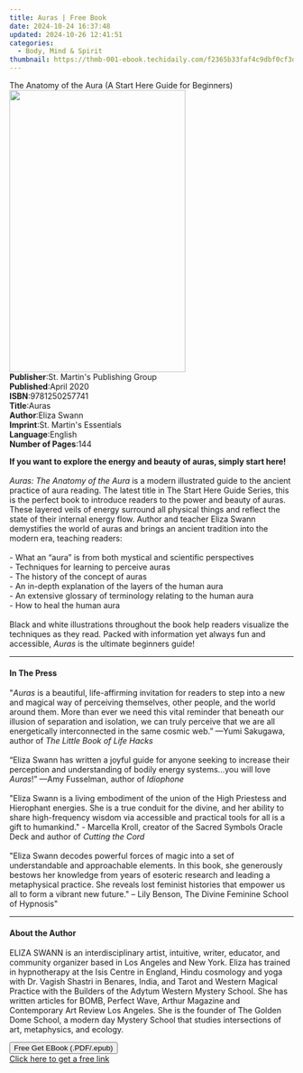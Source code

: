 ```yaml
---
title: Auras | Free Book
date: 2024-10-24 16:37:48
updated: 2024-10-26 12:41:51
categories:
  - Body, Mind & Spirit
thumbnail: https://thmb-001-ebook.techidaily.com/f2365b33faf4c9dbf0cf3d115221509b51fce0543f86a4de9d230e30079b23ee.jpg
---
```

<main id="book-container">
  <div class="flex flex-col">
    <div class="book-brief flex-1 py-6 px-4 sm:p-6 md:py-10 md:px-8">
      <!-- brief-->
      <div class="book-brief-main">
        The Anatomy of the Aura (A Start Here Guide for Beginners)
      </div>
    </div>
    <div
      class="book-meta-info flex-1 grid gap-4 col-start-1 col-end-3 row-start-1 sm:mb-6 sm:grid-cols-4 lg:gap-6 lg:col-start-2 lg:row-end-6 lg:row-span-6 lg:mb-0"
    >
      <div
        class="book-meta-info-left place-content-center mt-4 p-4 text-sm leading-6 col-start-2 col-span-2 dark:text-slate-400"
      >
        <img
          class="w-full h-500 object-cover rounded-lg sm:h-255 sm:col-span-2 lg:col-span-full"
          src="https://img-001-ebook.techidaily.com/7c0c7bbcf60aba526e306e6343c3848850cd96a70ec739ad6dca47df42c7b6ab.jpg"
          alt=""
          width="312"
          height="500"
        />
      </div>
      <div
        class="book-meta-info-right mt-2 col-start-1 row-start-2 col-span-3 self-center"
      >
        <!-- meta data  -->
        <div class="flex flex-col px-4 md:px-8">
          <div class="flex-1">
            <strong>Publisher</strong>:<span class="px-2"
              >St. Martin&#39;s Publishing Group</span
            >
          </div>
          <div class="flex-1">
            <strong>Published</strong>:<span class="px-2">April 2020</span>
          </div>
          <div class="flex-1">
            <strong>ISBN</strong>:<span class="px-2">9781250257741</span>
          </div>
          <div class="flex-1">
            <strong>Title</strong>:<span class="px-2">Auras</span>
          </div>
          <div class="flex-1">
            <strong>Author</strong>:<span class="px-2">Eliza Swann</span>
          </div>
          <div class="flex-1">
            <strong>Imprint</strong>:<span class="px-2"
              >St. Martin&#39;s Essentials</span
            >
          </div>
          <div class="flex-1">
            <strong>Language</strong>:<span class="px-2">English</span>
          </div>
          <div class="flex-1">
            <strong>Number of Pages</strong>:<span class="px-2">144</span>
          </div>
        </div>
      </div>
    </div>
    <div class="book-description flex-1 py-6 px-4 sm:p-6 md:py-10 md:px-8">
      <div class="book-description-main">
        <div accordion-content="" id="description">
          <p>
            <b
              >If you want to explore the energy and beauty of auras, simply
              start here!</b
            ><br /><br /><i>Auras: The Anatomy of the Aura</i> is a modern
            illustrated guide to the ancient practice of aura reading. The
            latest title in The Start Here Guide Series, this is the perfect
            book to introduce readers to the power and beauty of auras. These
            layered veils of energy surround all physical things and reflect the
            state of their internal energy flow. Author and teacher Eliza Swann
            demystifies the world of auras and brings an ancient tradition into
            the modern era, teaching readers: <br /><br />- What an “aura” is
            from both mystical and scientific perspectives<br />- Techniques for
            learning to perceive auras<br />- The history of the concept of
            auras<br />- An in-depth explanation of the layers of the human
            aura<br />- An extensive glossary of terminology relating to the
            human aura<br />- How to heal the human aura<br /><br />Black and
            white illustrations throughout the book help readers visualize the
            techniques as they read<i>. </i>Packed with information yet always
            fun and accessible, <i>Auras</i> is the ultimate beginners guide!
          </p>
        </div>
        <div class="accordion-fader"></div>
      </div>
    </div>
    <div class="book-excerpts flex-1 py-6 px-4 sm:p-6 md:py-10 md:px-8">
      <!-- excerpts-->
      <div class="book-excerpts-main">
        <hr />
        <h4 class="placeholder placeholder-heading">
          <span>In The Press</span>
        </h4>
        <p></p>
        <p>
          "<i>Auras</i> is a beautiful, life-affirming invitation for readers to
          step into a new and magical way of perceiving themselves, other
          people, and the world around them. More than ever we need this vital
          reminder that beneath our illusion of separation and isolation, we can
          truly perceive that we are all energetically interconnected in the
          same cosmic web.” —Yumi Sakugawa, author of
          <i>The Little Book of Life Hacks</i><br /><br />“Eliza Swann has
          written a joyful guide for anyone seeking to increase their perception
          and understanding of bodily energy systems...you will love
          <i>Auras</i>!” —Amy Fusselman, author of <i>Idiophone</i
          ><br /><br />"Eliza Swann is a living embodiment of the union of the
          High Priestess and Hierophant energies. She is a true conduit for the
          divine, and her ability to share high-frequency wisdom via accessible
          and practical tools for all is a gift to humankind." - Marcella Kroll,
          creator of the Sacred Symbols Oracle Deck and author of<i>
            Cutting the Cord</i
          ><br /><br />"Eliza Swann decodes powerful forces of magic into a set
          of understandable and approachable elements. In this book, she
          generously bestows her knowledge from years of esoteric research and
          leading a metaphysical practice. She reveals lost feminist histories
          that empower us all to form a vibrant new future." – Lily Benson, The
          Divine Feminine School of Hypnosis"
        </p>
        <p></p>
      </div>
    </div>
    <div class="book-about-author flex-1 py-6 px-4 sm:p-6 md:py-10 md:px-8">
      <!-- about author-->
      <div class="book-main-author-main">
        <hr />
        <h4 class="placeholder placeholder-heading">
          <span>About the Author</span>
        </h4>
        <p>
          ELIZA SWANN is an interdisciplinary artist, intuitive, writer,
          educator, and community organizer based in Los Angeles and New York.
          Eliza has trained in hypnotherapy at the Isis Centre in England, Hindu
          cosmology and yoga with Dr. Vagish Shastri in Benares, India, and
          Tarot and Western Magical Practice with the Builders of the Adytum
          Western Mystery School. She has written articles for BOMB, Perfect
          Wave, Arthur Magazine and Contemporary Art Review Los Angeles. She is
          the founder of The Golden Dome School, a modern day Mystery School
          that studies intersections of art, metaphysics, and ecology.
        </p>
      </div>
    </div>
    <div class="book-free-get flex-1 py-6 px-4 sm:p-6 md:py-10 md:px-8">
      <button
        id="btn-free-get"
        class="bg-blue-500 hover:bg-blue-700 text-white font-bold py-2 px-4 rounded"
      >
        Free Get EBook (.PDF/.epub)
      </button>
      <div id="countdown-display" class="px-2 text-lg mt-2"></div>
      <a
        id="free-link"
        class="hidden bg-blue-500 hover:bg-blue-700 text-white font-bold py-2 px-4 rounded"
        href="https://www.ebooks.com/en-us/book/209691039/auras/eliza-swann/"
        target="_blank"
        >Click here to get a free link</a
      >
    </div>
    <script>
      let countdownTime = 0;
      let countdownInterval = null;
      document
        .getElementById('btn-free-get')
        .addEventListener('click', startCountdown);
      function startCountdown() {
        countdownTime = new Date().getTime() + 60000 * 3;
        countdownInterval = setInterval(updateCountdown, 1000);
        document.getElementById('btn-free-get').disabled = true;
        document
          .getElementById('btn-free-get')
          .classList.add('bg-gray-500', 'cursor-not-allowed');
      }
      function updateCountdown() {
        let currentTime = new Date().getTime();
        let timeLeft = countdownTime - currentTime;
        let secondsLeft = Math.floor(timeLeft / 1000);
        document.getElementById('countdown-display').innerHTML =
          `Remaining time: ${secondsLeft} seconds.`;
        if (secondsLeft <= 0) {
          clearInterval(countdownInterval);
          document.getElementById('btn-free-get').classList.add('hidden');
          document.getElementById('free-link').classList.remove('hidden');
          document.getElementById('countdown-display').innerHTML = '';
        }
      }
    </script>
  </div>
</main>
